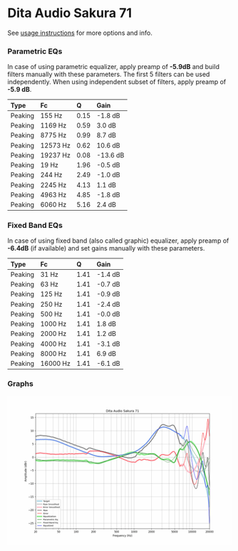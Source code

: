 # Dita Audio Sakura 71
See [usage instructions](https://github.com/jaakkopasanen/AutoEq#usage) for more options and info.

### Parametric EQs
In case of using parametric equalizer, apply preamp of **-5.9dB** and build filters manually
with these parameters. The first 5 filters can be used independently.
When using independent subset of filters, apply preamp of **-5.9 dB**.

| Type    | Fc       |    Q | Gain     |
|:--------|:---------|:-----|:---------|
| Peaking | 155 Hz   | 0.15 | -1.8 dB  |
| Peaking | 1169 Hz  | 0.59 | 3.0 dB   |
| Peaking | 8775 Hz  | 0.99 | 8.7 dB   |
| Peaking | 12573 Hz | 0.62 | 10.6 dB  |
| Peaking | 19237 Hz | 0.08 | -13.6 dB |
| Peaking | 19 Hz    | 1.96 | -0.5 dB  |
| Peaking | 244 Hz   | 2.49 | -1.0 dB  |
| Peaking | 2245 Hz  | 4.13 | 1.1 dB   |
| Peaking | 4963 Hz  | 4.85 | -1.8 dB  |
| Peaking | 6060 Hz  | 5.16 | 2.4 dB   |

### Fixed Band EQs
In case of using fixed band (also called graphic) equalizer, apply preamp of **-6.4dB**
(if available) and set gains manually with these parameters.

| Type    | Fc       |    Q | Gain    |
|:--------|:---------|:-----|:--------|
| Peaking | 31 Hz    | 1.41 | -1.4 dB |
| Peaking | 63 Hz    | 1.41 | -0.7 dB |
| Peaking | 125 Hz   | 1.41 | -0.9 dB |
| Peaking | 250 Hz   | 1.41 | -2.4 dB |
| Peaking | 500 Hz   | 1.41 | -0.0 dB |
| Peaking | 1000 Hz  | 1.41 | 1.8 dB  |
| Peaking | 2000 Hz  | 1.41 | 1.2 dB  |
| Peaking | 4000 Hz  | 1.41 | -3.1 dB |
| Peaking | 8000 Hz  | 1.41 | 6.9 dB  |
| Peaking | 16000 Hz | 1.41 | -6.1 dB |

### Graphs
![](./Dita%20Audio%20Sakura%2071.png)